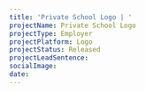 ```yaml
---
title: 'Private School Logo | '
projectName: Private School Logo
projectType: Employer
projectPlatform: Logo
projectStatus: Released
projectLeadSentence: 
socialImage: 
date: 
---
```

